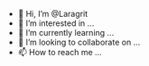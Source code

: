 - 👋 Hi, I’m @Laragrit
- 👀 I’m interested in ...
- 🌱 I’m currently learning ...
- 💞️ I’m looking to collaborate on ...
- 📫 How to reach me ...

<!---
Laragrit/Laragrit is a ✨ special ✨ repository because its `README.md` (this file) appears on your GitHub profile.
You can click the Preview link to take a look at your changes.
--->
